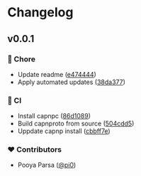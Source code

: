 # Changelog


## v0.0.1


### 🏡 Chore

- Update readme ([e474444](https://github.com/pi0/capnp-es/commit/e474444))
- Apply automated updates ([38da377](https://github.com/pi0/capnp-es/commit/38da377))

### 🤖 CI

- Install capnpc ([86d1089](https://github.com/pi0/capnp-es/commit/86d1089))
- Build capnproto from source ([504cdd5](https://github.com/pi0/capnp-es/commit/504cdd5))
- Uppdate capnp install ([cbbff7e](https://github.com/pi0/capnp-es/commit/cbbff7e))

### ❤️ Contributors

- Pooya Parsa ([@pi0](http://github.com/pi0))


